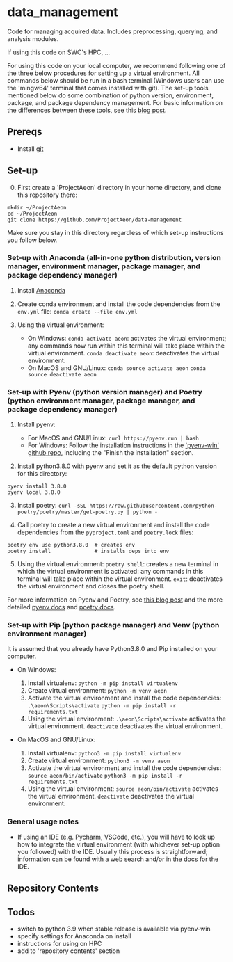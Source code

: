 # data_management

Code for managing acquired data. Includes preprocessing, querying, and analysis modules.

If using this code on SWC's HPC, ...

For using this code on your local computer, we recommend following one of the three below procedures for setting up a virtual environment. All commands below should be run in a bash terminal (Windows users can use the 'mingw64' terminal that comes installed with git). The set-up tools mentioned below do some combination of python version, environment, package, and package dependency management. For basic information on the differences between these tools, see this [blog post](https://dev.to/bowmanjd/python-tools-for-managing-virtual-environments-3bko#hatch).

## Prereqs

- Install [git](https://git-scm.com/downloads)

## Set-up

0) First create a 'ProjectAeon' directory in your home directory, and clone this repository there:

```
mkdir ~/ProjectAeon
cd ~/ProjectAeon
git clone https://github.com/ProjectAeon/data-management
```

Make sure you stay in this directory regardless of which set-up instructions you follow below.

### Set-up with Anaconda (all-in-one python distribution, version manager, environment manager, package manager, and package dependency manager)

1) Install [Anaconda](https://www.anaconda.com/products/individual)

2) Create conda environment and install the code dependencies from the `env.yml` file:
`conda create --file env.yml`

3) Using the virtual environment:
	- On Windows:
	`conda activate aeon`: activates the virtual environment; any commands now run within this terminal will take place within the virtual environment.
	`conda deactivate aeon`: deactivates the virtual environment.
	- On MacOS and GNU/Linux:
	`conda source activate aeon`
	`conda source deactivate aeon`

### Set-up with Pyenv (python version manager) and Poetry (python environment manager, package manager, and package dependency manager)

1) Install pyenv:
	- For MacOS and GNU/Linux: `curl https://pyenv.run | bash`
	- For Windows: Follow the installation instructions in the ['pyenv-win' github repo](https://github.com/pyenv-win/pyenv-win#installation), including the "Finish the installation" section.

2) Install python3.8.0 with pyenv and set it as the default python version for this directory:
```
pyenv install 3.8.0
pyenv local 3.8.0
```

3) Install poetry:
`curl -sSL https://raw.githubusercontent.com/python-poetry/poetry/master/get-poetry.py | python -`

4) Call poetry to create a new virtual environment and install the code dependencies from the `pyproject.toml` and `poetry.lock` files: 
```
poetry env use python3.8.0  # creates env
poetry install              # installs deps into env
```

5) Using the virtual environment: 
`poetry shell`: creates a new terminal in which the virtual environment is activated: any commands in this terminal will take place within the virtual environment.
`exit`: deactivates the virtual environment and closes the poetry shell.

For more information on Pyenv and Poetry, see [this blog post](https://blog.jayway.com/2019/12/28/pyenv-poetry-saviours-in-the-python-chaos/) and the more detailed [pyenv docs](https://github.com/pyenv/pyenv) and [poetry docs](https://python-poetry.org/docs/).

### Set-up with Pip (python package manager) and Venv (python environment manager)

It is assumed that you already have Python3.8.0 and Pip installed on your computer.

- On Windows:
	1) Install virtualenv:
	`python -m pip install virtualenv`
	2) Create virtual environment:
	`python -m venv aeon`
	3) Activate the virtual environment and install the code dependencies:
	`.\aeon\Scripts\activate`
	`python -m pip install -r requirements.txt`
	4) Using the virtual environment:
	`.\aeon\Scripts\activate` activates the virtual environment.
	`deactivate` deactivates the virtual environment.

- On MacOS and GNU/Linux:
	1) Install virtualenv:
	`python3 -m pip install virtualenv`
	2) Create virtual environment:
	`python3 -m venv aeon`
	3) Activate the virtual environment and install the code dependencies:
	`source aeon/bin/activate`
	`python3 -m pip install -r requirements.txt`
	4) Using the virtual environment:
	`source aeon/bin/activate` activates the virtual environment.
	`deactivate` deactivates the virtual environment.

### General usage notes

- If using an IDE (e.g. Pycharm, VSCode, etc.), you will have to look up how to integrate the virtual environment (with whichever set-up option you followed) with the IDE. Usually this process is straightforward; information can be found with a web search and/or in the docs for the IDE.

## Repository Contents

## Todos

- switch to python 3.9 when stable release is available via pyenv-win
- specify settings for Anaconda on install
- instructions for using on HPC
- add to 'repository contents' section